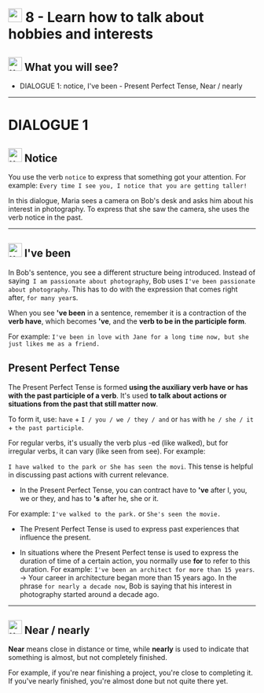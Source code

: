 # <img width="28" height="28" src="https://img.icons8.com/emoji/28/united-kingdom-emoji.png" alt="united-kingdom-emoji"/> 8 - Learn how to talk about hobbies and interests

## <img width="28" height="28" src="https://img.icons8.com/emoji/28/united-kingdom-emoji.png" alt="united-kingdom-emoji"/> What you will see?

- DIALOGUE 1: notice, I've been - Present Perfect Tense, Near / nearly

---

# DIALOGUE 1

## <img width="28" height="28" src="https://img.icons8.com/emoji/28/united-kingdom-emoji.png" alt="united-kingdom-emoji"/> Notice

You use the verb ``notice`` to express that something got your attention. For example: ``Every time I see you, I notice that you are getting taller!``

In this dialogue, Maria sees a camera on Bob's desk and asks him about his interest in photography. To express that she saw the camera, she uses the verb notice in the past.

---

##  <img width="28" height="28" src="https://img.icons8.com/emoji/28/united-kingdom-emoji.png" alt="united-kingdom-emoji"/>  I've been

In Bob's sentence, you see a different structure being introduced. Instead of saying`` I am passionate about photography``, Bob uses ``I've been passionate about photography``. This has to do with the expression that comes right after, ``for many year``s.

When you see **'ve been** in a sentence, remember it is a contraction of the **verb have**, which becomes **'ve**, and the **verb to be in the participle form**.

For example: ``I've been in love with Jane for a long time now, but she just likes me as a friend.``

## Present Perfect Tense

The Present Perfect Tense is formed **using the auxiliary verb have or has with the past participle of a verb**. It's used **to talk about actions or situations from the past that still matter now**.

To form it, use: ``have`` + ``I / you / we / they / and`` or ``has`` with ``he / she / it`` + ``the past participle``.

For regular verbs, it's usually the verb plus -ed (like walked), but for irregular verbs, it can vary (like seen from see). For example:

``I have walked to the park or She has seen the movi``. This tense is helpful in discussing past actions with current relevance.

- In the Present Perfect Tense, you can contract have to **'ve** after I, you, we or they, and has to **'s** after he, she or it.

For example: ``I've walked to the park.`` or ``She's seen the movie.``

- The Present Perfect Tense is used to express past experiences that influence the present.

- In situations where the Present Perfect tense is used to express the duration of time of a certain action, you normally use **for** to refer to this duration. For example: ``I've been an architect for more than 15 years``. -> Your career in architecture began more than 15 years ago. In the phrase ``for nearly a decade now``, Bob is saying that his interest in photography started around a decade ago.
  
---

## <img width="28" height="28" src="https://img.icons8.com/emoji/28/united-kingdom-emoji.png" alt="united-kingdom-emoji"/> Near / nearly

**Near** means close in distance or time, while **nearly** is used to indicate that something is almost, but not completely finished.

For example, if you're near finishing a project, you're close to completing it. If you've nearly finished, you're almost done but not quite there yet.
